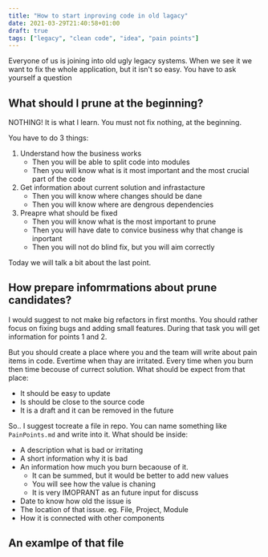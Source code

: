 ```yaml
---
title: "How to start inproving code in old lagacy"
date: 2021-03-29T21:40:58+01:00
draft: true
tags: ["legacy", "clean code", "idea", "pain points"]
---
```


Everyone of us is joining into old ugly legacy systems. When we see it we want to fix the whole application, but it isn't so easy. 
You have to ask yourself a question

## What should I prune at the beginning?
NOTHING! It is what I learn. You must not fix nothing, at the beginning. 

You have to do 3 things:
  1. Understand how the business works
     * Then you will be able to split code into modules
     * Then you will know what is it most important and the most crucial part of the code
  2. Get information about current solution and infrastacture 
     * Then you will know where changes should be dane
     * Then you will know where are dengrous dependencies
  3. Preapre what should be fixed
     * Then you will know what is the most important to prune
     * Then you will have date to convice business why that change is inportant
     * Then you will not do blind fix, but you will aim correctly

Today we will talk a bit about the last point.

## How prepare infomrmations about prune candidates?
I would suggest to not make big refactors in first months. You should rather focus on fixing bugs and adding small features. During that task you will get information for points 1 and 2. 

But you should create a place where you and the team will write about pain items in code. Evertime when thay are irritated. Every time when you burn then time becouse of currect solution. What should be expect from that place:
* It should be easy to update
* Is should be close to the source code
* It is a draft and it can be removed in the future

So.. I suggest tocreate a file in repo. You can name something like `PainPoints.md` and write into it. What should be inside:
* A description what is bad or irritating
* A short information why it is bad
* An information how much you burn becaouse of it. 
  * It can be summed, but it would be better to add new values
  * You will see how the value is chaning 
  * It is very IMOPRANT as an future input for discuss
* Date to know how old the issue is
* The location of that issue. eg. File, Project, Module
* How it is connected with other components

## An examlpe of that file
